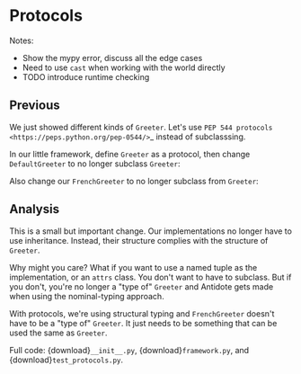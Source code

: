 # Protocols

Notes:
- Show the mypy error, discuss all the edge cases
- Need to use `cast` when working with the world directly
- TODO introduce runtime checking

## Previous

We just showed different kinds of `Greeter`.
Let's use `PEP 544 protocols <https://peps.python.org/pep-0544/>`\_ instead of subclasssing.

In our little framework, define `Greeter` as a protocol, then change `DefaultGreeter` to no longer subclass `Greeter`:

Also change our `FrenchGreeter` to no longer subclass from `Greeter`:

## Analysis

This is a small but important change.
Our implementations no longer have to use inheritance.
Instead, their structure complies with the structure of `Greeter`.

Why might you care?
What if you want to use a named tuple as the implementation, or an `attrs` class.
You don't want to have to subclass.
But if you don't, you're no longer a "type of" `Greeter` and Antidote gets made when using the nominal-typing approach.

With protocols, we're using structural typing and `FrenchGreeter` doesn't have to be a "type of" `Greeter`.
It just needs to be something that can be used the same as `Greeter`.

Full code: {download}`__init__.py`, {download}`framework.py`, and {download}`test_protocols.py`.
